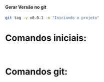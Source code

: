# 
#### Gerar Versão no git

``` bash
git tag -v v0.0.1 -m "Iniciando o projeto"
```

# Comandos iniciais:
``` bash
  
```

# Comandos git:
``` bash
  
```
####

``` bash
 
```

# 
``` bash
 
```